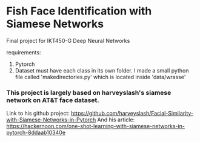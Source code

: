 # Fish Face Identification with Siamese Networks

Final project for IKT450-G Deep Neural Networks

requirements:
1. Pytorch
2. Dataset must have each class in its own folder. I made a small python file called 'makedirectories.py' which is located inside 'data/wrasse'


### This project is largely based on harveyslash's siamese network on AT&T face dataset.

Link to his github project: https://github.com/harveyslash/Facial-Similarity-with-Siamese-Networks-in-Pytorch
And his article: https://hackernoon.com/one-shot-learning-with-siamese-networks-in-pytorch-8ddaab10340e
